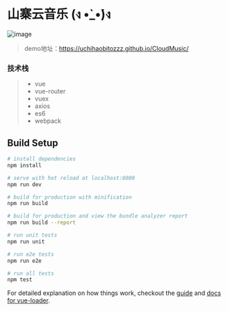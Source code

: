 # 山寨云音乐 (ง •̀_•́)ง

![image](https://github.com/UchihaObitoZzz/CloudMusic-vue/blob/master/demo.jpg)

> demo地址：https://uchihaobitozzz.github.io/CloudMusic/

### 技术栈

> * vue
> * vue-router
> * vuex
> * axios
> * es6
> * webpack

## Build Setup

``` bash
# install dependencies
npm install

# serve with hot reload at localhost:8080
npm run dev

# build for production with minification
npm run build

# build for production and view the bundle analyzer report
npm run build --report

# run unit tests
npm run unit

# run e2e tests
npm run e2e

# run all tests
npm test
```

For detailed explanation on how things work, checkout the [guide](http://vuejs-templates.github.io/webpack/) and [docs for vue-loader](http://vuejs.github.io/vue-loader).
